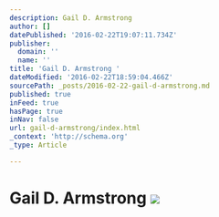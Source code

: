 ```yaml
---
description: Gail D. Armstrong
author: []
datePublished: '2016-02-22T19:07:11.734Z'
publisher:
  domain: ''
  name: ''
title: 'Gail D. Armstrong '
dateModified: '2016-02-22T18:59:04.466Z'
sourcePath: _posts/2016-02-22-gail-d-armstrong.md
published: true
inFeed: true
hasPage: true
inNav: false
url: gail-d-armstrong/index.html
_context: 'http://schema.org'
_type: Article

---
```

# Gail D. Armstrong ![](https://the-grid-user-content.s3-us-west-2.amazonaws.com/e95ff381-1d0e-40ee-80e1-17d00170e916.png)
